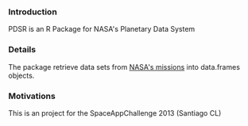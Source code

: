 ### Introduction
PDSR is an R Package for NASA's Planetary Data System

### Details
The package retrieve data sets from [NASA's missions](http://pds.jpl.nasa.gov/tools/dsstatus/dsidStatus.jsp?sortOpt1=di.dsid&sortOpt2=&sortOpt3=&sortOpt4=&sortOpt5=&nodename=ALL&col2=dm.msnname&col3=&col4=&col5=&Go=Submit) into data.frames objects. 

### Motivations
This is an project for the SpaceAppChallenge 2013 (Santiago CL)